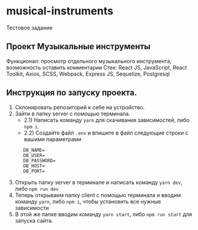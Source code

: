 # musical-instruments
Тестовое задание
## Проект Музыкальные инструменты
Функционал: просмотр отдельного музыкального инструмента, возможность оставить комментарии
Стек: React JS, JavaScript, React Toolkit, Axios, SCSS, Webpack, Express JS, Sequelize, Postgresql
## Инструкция по запуску проекта.
1) Склонировать репозиторий к себе на устройство.
2) Зайти в папку server с помощью терминала.
   - 2.1) Написать команду ```yarn``` для скачивания зависимостей, либо ```npm i```.
   - 2.2) Создайте файл ```.env``` и впишите в файл следующие строки с вашими параметрами 
   ```PORT=7000
      DB_NAME=
      DB_USER=
      DB_PASSWORD=
      DB_HOST=
      DB_PORT=
      ```
3) Открыть папку server в терминале и написать команду ```yarn dev```, либо ```npm run dev```
4) Теперь открываем папку client с помощью терминала и вводим команду ```yarn```, либо ```npm i```, чтобы установить все нужные зависимости
5) В этой же папке вводим команду ```yarn start```, либо ```npm run start``` для запуска сайта.
